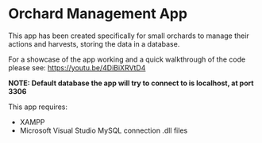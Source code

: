 # Orchard Management App

This app has been created specifically for small orchards to manage their actions and harvests, storing the data in a database.

For a showcase of the app working and a quick walkthrough of the code please see: <https://youtu.be/4DiBiXRVtD4>

**NOTE: Default database the app will try to connect to is localhost, at port 3306**

This app requires:

- XAMPP
- Microsoft Visual Studio MySQL connection .dll files
